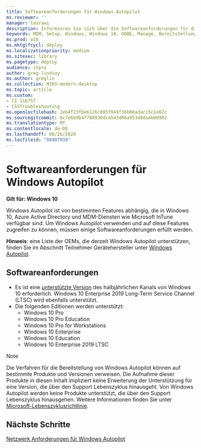 ```yaml
---
title: Softwareanforderungen für Windows Autopilot
ms.reviewer: ''
manager: laurawi
description: Informieren Sie sich über die Softwareanforderungen für die Windows Autopilot-Bereitstellung.
keywords: MDM, Setup, Windows, Windows 10, OOBE, Manage, Bereitstellung, Autopilot, ZTD, Zero-Touchscreen, Partner, msfb, InTune
ms.prod: w10
ms.mktglfcycl: deploy
ms.localizationpriority: medium
ms.sitesec: library
ms.pagetype: deploy
audience: itpro
author: greg-lindsay
ms.author: greglin
ms.collection: M365-modern-desktop
ms.topic: article
ms.custom:
- CI 116757
- CSSTroubleshooting
ms.openlocfilehash: 2eb4f23fbe6126c095f049f36b08adac15c1e02c
ms.sourcegitcommit: 0c7e6b9b47788930dca543d86a95348da4b0d902
ms.translationtype: MT
ms.contentlocale: de-DE
ms.lasthandoff: 08/26/2020
ms.locfileid: "88907938"
---
```

# <a name="windows-autopilot-software-requirements"></a>Softwareanforderungen für Windows Autopilot

**Gilt für: Windows 10**

Windows Autopilot ist von bestimmten Features abhängig, die in Windows 10, Azure Active Directory und MDM-Diensten wie Microsoft InTune verfügbar sind. Um Windows Autopilot verwenden und auf diese Features zugreifen zu können, müssen einige Softwareanforderungen erfüllt werden.

**Hinweis**: eine Liste der OEMs, die derzeit Windows Autopilot unterstützen, finden Sie im Abschnitt Teilnehmer Gerätehersteller unter [Windows Autopilot](https://aka.ms/windowsAutopilot).

## <a name="software-requirements"></a>Softwareanforderungen

- Es ist eine [unterstützte Version](/windows/release-information/) des halbjährlichen Kanals von Windows 10 erforderlich. Windows 10 Enterprise 2019 Long-Term Service Channel (LTSC) wird ebenfalls unterstützt.
- Die folgenden Editionen werden unterstützt:
  - Windows 10 Pro
  - Windows 10 Pro Education
  - Windows 10 Pro for Workstations
  - Windows 10 Enterprise
  - Windows 10 Education
  - Windows 10 Enterprise 2019 LTSC

>[!NOTE]
>Die Verfahren für die Bereitstellung von Windows Autopilot können auf bestimmte Produkte und Versionen verweisen. Die Aufnahme dieser Produkte in diesen Inhalt impliziert keine Erweiterung der Unterstützung für eine Version, die über den Support Lebenszyklus hinausgeht. Von Windows Autopilot werden keine Produkte unterstützt, die über den Support Lebenszyklus hinausgehen. Weitere Informationen finden Sie unter [Microsoft-Lebenszyklusrichtlinie](https://go.microsoft.com/fwlink/p/?LinkId=208270).

## <a name="next-steps"></a>Nächste Schritte

[Netzwerk Anforderungen für Windows Autopilot](networking-requirements.md)